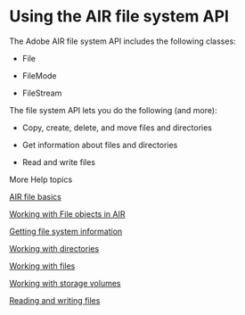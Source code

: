 # Using the AIR file system API

<div>

The Adobe AIR file system API includes the following classes:

<div>

- File

- FileMode

- FileStream

</div>

The file system API lets you do the following (and more):

<div>

- Copy, create, delete, and move files and directories

- Get information about files and directories

- Read and write files

</div>

</div>

<div>

<div>

More Help topics

</div>

<div>

[AIR file basics](WS5b3ccc516d4fbf351e63e3d118666ade46-7dbb.html)

[Working with File objects in AIR](WS5b3ccc516d4fbf351e63e3d118666ade46-7fe4.html)

[Getting file system information](WS5b3ccc516d4fbf351e63e3d118666ade46-7fe3.html)

[Working with directories](WS5b3ccc516d4fbf351e63e3d118666ade46-7d8e.html)

[Working with files](WS5b3ccc516d4fbf351e63e3d118666ade46-7d8d.html)

[Working with storage volumes](WS86fc450a3af174de-70f653dd1220e161719-8000.html)

[Reading and writing files](WS5b3ccc516d4fbf351e63e3d118666ade46-7dc2.html)

</div>

<div>

</div>

</div>
